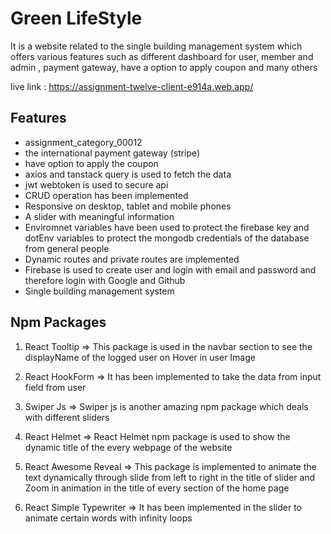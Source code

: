 


# Green LifeStyle

It is a website related to the single building management system which offers various features such as different dashboard for user, member and admin , payment gateway, have a option to apply coupon and many others


live link : https://assignment-twelve-client-e914a.web.app/













## Features
- assignment_category_00012
- the international payment gateway  (stripe)
- have option to apply the coupon 
- axios and tanstack query is used to fetch the data
- jwt webtoken is used to secure api
- CRUD operation has been implemented 
- Responsive on desktop, tablet and mobile phones
- A slider with meaningful information 
- Enviromnet variables have been used to protect the firebase key and dotEnv variables to protect the mongodb credentials of the database from general people
- Dynamic routes and  private routes are implemented
- Firebase is  used to create user and login with email and password and therefore login with Google and Github
- Single building management system




## Npm Packages

1. React Tooltip => This package is used in the navbar section to see the displayName of the logged user on Hover in user Image

2. React HookForm => It has been implemented to take the data from input field from user

3. Swiper Js => Swiper js is another amazing npm package which deals with different sliders 

4. React Helmet => React Helmet npm package is used to show the dynamic title of the every webpage of the website

5. React Awesome Reveal => This package is implemented to animate the text dynamically through slide from left to right in the title of slider and Zoom in animation in the title of every section of the home page

6. React Simple Typewriter => It has been implemented in the slider to animate certain words with infinity loops

